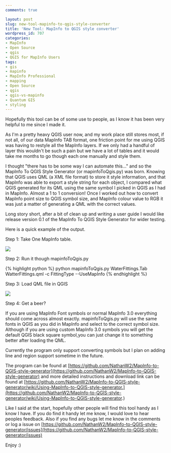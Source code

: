 ```yaml
---
comments: true

layout: post
slug: new-tool-mapinfo-to-qgis-style-converter
title: 'New Tool: MapInfo to QGIS style converter'
wordpress_id: 707
categories:
- MapInfo
- Open Source
- qgis
- QGIS for MapInfo Users
tags:
- gis
- mapinfo
- MapInfo Professional
- mapping
- Open Source
- qgis
- qgis-vs-mapinfo
- Quantum GIS
- styling
---
```


Hopefully this tool can be of some use to people, as I know it has been very helpful to me since I made it.

As I'm a pretty heavy QGIS user now, and my work place still stores most, if not all, of our data MapInfo TAB format, one  friction point for me using QGIS was having to restyle all the MapInfo layers.  If we only had a handful of layer this wouldn't be such a pain but we have a lot of tables and it would take me months to go though each one manually and style them.

I thought "there has to be some way I can automate this..." and so the MapInfo To QGIS Style Generator (or mapinfoToQgis.py) was born. Knowing that QGIS uses QML (a XML file format) to store it style information, and that MapInfo was able to export a style string for each object, I compared what QGIS generated for its QML using the same symbol I picked in QGIS as I had in MapInfo.  Almost a 1 to 1 conversion! Once I worked out how to convert MapInfo point size to QGIS symbol size, and MapInfo colour value to RGB it was just a matter of generating a QML with the correct values.

Long story short, after a bit of clean up and writing a user guide I would like release version 0.1 of the MapInfo To QGIS Style Generator for wider testing.

Here is a quick example of the output.

Step 1: Take One MapInfo table.

![](http://woostuff.files.wordpress.com/2011/08/mapinfo.png)

Step 2: Run it though mapinfoToQgis.py

{% highlight python %}
python mapinfoToQgis.py WaterFittings.Tab WatterFittings.qml -c FittingType --UseMapInfo
{% endhighlight %}

Step 3: Load QML file in QGIS

[![](http://woostuff.files.wordpress.com/2011/08/qgis.png)](http://woostuff.files.wordpress.com/2011/08/qgis.png)

Step 4: Get a beer?

If you are using MapInfo Font symbols or normal MapInfo 3.0 everything should come across almost exactly. mapinfoToQgis.py will use the same fonts in QGIS as you did in MapInfo and select to the correct symbol size. Although if you are using custom MapInfo 3.0 symbols you will get the default QGIS black square symbol,you can just change it to something better after loading the QML.

Currently the program only support converting symbols but I plan on adding line and region support sometime in the future.

The program can be found at [https://github.com/NathanW2/MapInfo-to-QGIS-style-generator](https://github.com/NathanW2/MapInfo-to-QGIS-style-generator) and more detailed instructions and download link can be found at [https://github.com/NathanW2/MapInfo-to-QGIS-style-generator/wiki/Using-MapInfo-to-QGIS-style-generator.](https://github.com/NathanW2/MapInfo-to-QGIS-style-generator/wiki/Using-MapInfo-to-QGIS-style-generator.)

Like I said at the start, hopefully other people will find this tool handy as I know I have.  If you do find it handy let me know, I would love to hear peoples feedback.  Also if you find any bugs let me know in the comments or log a issue on [https://github.com/NathanW2/MapInfo-to-QGIS-style-generator/issues](https://github.com/NathanW2/MapInfo-to-QGIS-style-generator/issues)

Enjoy :)


